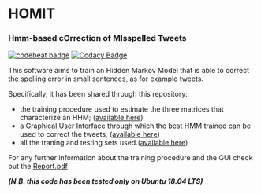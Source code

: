 # HOMIT #
### Hmm-based cOrrection of MIsspelled Tweets ###

[![codebeat badge](https://codebeat.co/badges/b306469a-7f46-4ccb-a4f7-6006a1363ab9)](https://codebeat.co/projects/github-com-uazadi-homit-master)
[![Codacy Badge](https://api.codacy.com/project/badge/Grade/c9a0003d3e5a4753ac89f6653866afb0)](https://www.codacy.com/app/u.azadi/TrenOra?utm_source=github.com&amp;utm_medium=referral&amp;utm_content=uazadi/TrenOra&amp;utm_campaign=Badge_Grade)

This software aims to train an Hidden Markov Model that is able to correct the spelling error in small sentences, as for example tweets.

Specifically, it has been shared through this repository:
* the training procedure used to estimate the three matrices that characterize an HHM; ([available here](https://github.com/uazadi/OMIT/blob/master/src/training/))
* a Graphical User Interface through which the best HMM trained can be used to correct the tweets; ([available here](https://github.com/uazadi/OMIT/blob/master/src/))
* all the traning and testing sets used.([available here](https://github.com/uazadi/OMIT/blob/master/data))

For any further information about the training procedure and the GUI check out the [Report.pdf](https://github.com/uazadi/OMIT/blob/master/docs/Report.pdf)

___(N.B. this code has been tested only on Ubuntu 18.04 LTS)___
